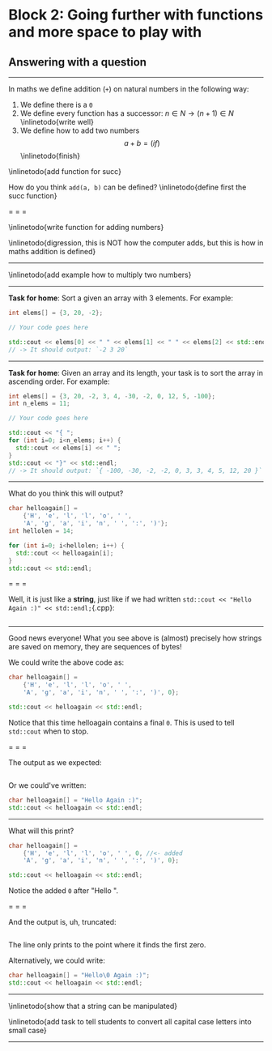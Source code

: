# Block 2: Going further with functions and more space to play with #

<!--
   -2. recursive functions, input, pass by reference, arrays, and string operations
   -  * introduce the magic of recursive functions
   -  * show examples of input from the user
   -  * show how variables passed as value don't change while passed by reference do
   -  * show things to get wrong with input from the user (from wrong type to unexpected
   -    stuff from spaces, tabs and newlines)
   -  * introduce arrays
   -  * show how arrays behave differently from any other value, and how they appear to be
   -    always pass by reference and not by value
   -  * arrays have many gotchas, like asking for a value outside the range of the array
   -  * possible exercises: copy content of an array from one to the other
   -  * (optional) tell them that many people, professionaly, don't like arrays and use
   -    better the standard libraries, which have a lot of functions for common things we
   -    have done already. Like, copying an array, printing it on the screen, ...
   -->

## Answering with a question ##

---

In maths we define addition (`+`) on natural numbers in the following way:

1. We define there is a `0`
2. We define every function has a successor: $n \in N \rightarrow (n+1) \in N$
  \inlinetodo{write well}
3. We define how to add two numbers
  $$a + b = (if )$$ \inlinetodo{finish}

\inlinetodo{add function for succ}

How do you think `add(a, b)` can be defined? \inlinetodo{define first the succ function}

= = =

\inlinetodo{write function for adding numbers}

\inlinetodo{digression, this is NOT how the computer adds, but this is how in maths
addition is defined}

---

\inlinetodo{add example how to multiply two numbers}

---

**Task for home**: Sort a given an array with 3 elements. For example:

~~~cpp
int elems[] = {3, 20, -2};

// Your code goes here

std::cout << elems[0] << " " << elems[1] << " " << elems[2] << std::endl;
// -> It should output: `-2 3 20`
~~~

---

**Task for home**: Given an array and its length, your task is to sort the array in
ascending order. For example:

~~~cpp
int elems[] = {3, 20, -2, 3, 4, -30, -2, 0, 12, 5, -100};
int n_elems = 11;

// Your code goes here

std::cout << "{ ";
for (int i=0; i<n_elems; i++) {
  std::cout << elems[i] << " ";
}
std::cout << "}" << std::endl;
// -> It should output: `{ -100, -30, -2, -2, 0, 3, 3, 4, 5, 12, 20 }`
~~~

---

What do you think this will output?

~~~{.cpp layout="01-simple.cc"}
char helloagain[] =
    {'H', 'e', 'l', 'l', 'o', ' ',
    'A', 'g', 'a', 'i', 'n', ' ', ':', ')'};
int hellolen = 14;

for (int i=0; i<hellolen; i++) {
  std::cout << helloagain[i];
}
std::cout << std::endl;
~~~

= = =

Well, it is just like a **string**, just like if we had written
`std::cout << "Hello Again :)" << std::endl;`{.cpp}:

~~~output
~~~

---

Good news everyone! What you see above is (almost) precisely how strings are saved on
memory, they are sequences of bytes!

We could write the above code as:

~~~{.cpp layout="01-simple.cc"}
char helloagain[] =
    {'H', 'e', 'l', 'l', 'o', ' ',
    'A', 'g', 'a', 'i', 'n', ' ', ':', ')', 0};

std::cout << helloagain << std::endl;
~~~

Notice that this time helloagain contains a final `0`. This is used to tell `std::cout`
when to stop.

= = =

The output as we expected:

~~~output
~~~

Or we could've written:

~~~cpp
char helloagain[] = "Hello Again :)";
std::cout << helloagain << std::endl;
~~~

---

What will this print?

~~~{.cpp layout="01-simple.cc"}
char helloagain[] =
    {'H', 'e', 'l', 'l', 'o', ' ', 0, //<- added
    'A', 'g', 'a', 'i', 'n', ' ', ':', ')', 0};

std::cout << helloagain << std::endl;
~~~

Notice the added `0` after "Hello ".

= = =

And the output is, uh, truncated:

~~~output
~~~

The line only prints to the point where it finds the first zero.

Alternatively, we could write:

~~~cpp
char helloagain[] = "Hello\0 Again :)";
std::cout << helloagain << std::endl;
~~~

---

\inlinetodo{show that a string can be manipulated}

\inlinetodo{add task to tell students to convert all capital case letters into small case}

---

<!-- vim:set filetype=markdown.pandoc : -->
